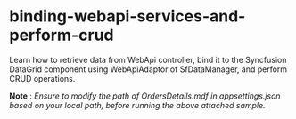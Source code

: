 # binding-webapi-services-and-perform-crud
Learn how to retrieve data from WebApi controller, bind it to the Syncfusion DataGrid component using WebApiAdaptor of SfDataManager, and perform CRUD operations.

**Note** : *Ensure to modify the path of OrdersDetails.mdf in appsettings.json based on your local path, before running the above attached sample.*
